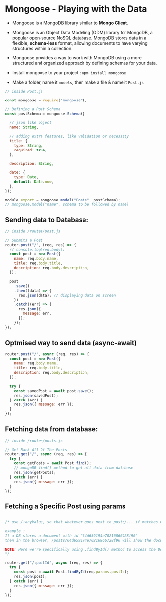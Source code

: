 # Mongoose - Playing with the Data

- Mongoose is a MongoDB library similar to **Mongo Client**.

- Mongoose is an Object Data Modeling (ODM) library for MongoDB, a popular open-source NoSQL database. MongoDB stores data in a flexible, **schema-less** format, allowing documents to have varying structures within a collection.

- Mongoose provides a way to work with MongoDB using a more structured and organized approach by defining schemas for your data.

- Install mongoose to your project : `npm install mongoose`

- Make a folder, name it `models`, then make a file & name it `Post.js`

```js
// inside Post.js

const mongoose = require("mongoose");

// Defining a Post Schema
const postSchema = mongoose.Schema({

  // json like object
  name: String,

  // adding extra features, like validation or necessity
  title: {
    type: String,
    required: true,
  },

  description: String,

  date: {
    type: Date,
    default: Date.now,
  },
});

module.export = mongoose.model("Posts", postSchema);
// mongoose.model("name", schema to be followed by name)
```

## Sending data to Database:

```js
// inside /routes/post.js

// Submits a Post
router.post("/", (req, res) => {
  // console.log(req.body);
  const post = new Post({
    name: req.body.name,
    title: req.body.title,
    description: req.body.description,
  });

  post
    .save()
    .then((data) => {
      res.json(data); // displaying data on screen
    })
    .catch((err) => {
      res.json({
        message: err,
      });
    });
});
```

## Optmised way to send data (async-await)

```js
router.post("/", async (req, res) => {
  const post = new Post({
    name: req.body.name,
    title: req.body.title,
    description: req.body.description,
  });

  try {
    const savedPost = await post.save();
    res.json(savedPost);
  } catch (err) {
    res.json({ message: err });
  }
});
```

## Fetching data from database:

```js
// inside /router/posts.js

// Get Back All Of The Posts
router.get("/", async (req, res) => {
  try {
    const getPosts = await Post.find();
    // mongoDB find() method to get all data from database
    res.json(getPosts);
  } catch (err) {
    res.json({ message: err });
  }
});
```
## Fetching a Specific Post using params

```js

/* use /:anyValue, so that whatever goes next to posts/... if matches with one given to data in DB, it gets fetched. 

example : 
If a DB stores a document with id "64d659194e70216866728f96"
then in the browser, /posts/64d659194e70216866728f96 will show the document linked to that id.

NOTE: Here we're specifically using .findById() method to access the Document with its "id".
*/

router.get("/:postId", async (req, res) => {
  try {
    const post = await Post.findById(req.params.postId);
    res.json(post);
  } catch (err) {
    res.json({ message: err });
  }
});
```